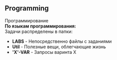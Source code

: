 ## Programming
Программирование  
**По языкам программирования:**  
Задачи распределены в папки:  

* **LABS** - Непосредственно файлы с заданиями  
* **Util** - Полезные вещи, облегчающие жизнь    
* **'X'-VAR** - Запросы варинта Х
